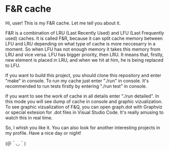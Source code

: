 # F&R cache
Hi, user! This is my F&R cache. Let me tell you about it. 

F&R is a combination of LRU (Last Recently Used) and LFU (Last Frequently used) caches.
It is called F&R, because it can split cache memory between LFU and LRU depending on what type of cache is more neccesarry in a moment. So when LFU has not enough memory it takes this memory from LRU and vice versa. LFU has bigger priority, then LRU. It means that, firstly, new element is placed in LRU, and when we hit at him, he is being replaced to LFU. 

If you want to build this project, you should clone this repository and enter "make" in console.
To run my cache just enter "./run" in console. It's recommended to run tests firstly by entering
"./run test" in console.

If you want to see the work of cache in all details enter "./run detailed". In this mode you will see dump of cache in console
and graphic vizualization. To see graphic vizualization of F&Q, you can open graph.dot with Graphviz or special extesion for .dot files in Visual Studio Code. It's really amusing to watch this in real time.

So, I whish you like it. You can also look for another interesting projects in my profile.
Have a nice day or night! 

(＠＾◡＾)

